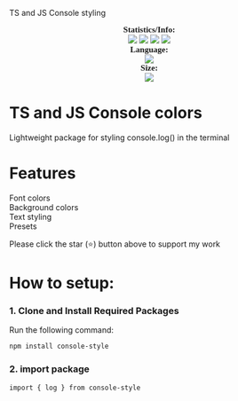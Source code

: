 TS and JS Console styling

<p align="center">
    <a style="font-size:15px;font-family:verdana"><b>Statistics/Info:</b></a><br>
    <img src="https://img.shields.io/github/forks/rdeets/DiscordJS-v14-Typescript-Boilerplate?label=Forks&color=lime&logo=githubactions&logoColor=lime">
    <img src="https://img.shields.io/github/stars/rdeets/DiscordJS-v14-Typescript-Boilerplate?label=Stars&color=yellow&logo=reverbnation&logoColor=yellow">
    <img src="https://img.shields.io/github/license/rdeets/DiscordJS-v14-Typescript-Boilerplate?label=License&color=808080&logo=gitbook&logoColor=808080">
    <img src="https://img.shields.io/github/issues/rdeets/DiscordJS-v14-Typescript-Boilerplate?label=Issues&color=red&logo=ifixit&logoColor=red">
    <br>
    <a style="font-size:15px;font-family:verdana"><b>Language:</b></a><br>
    <img src="https://img.shields.io/badge/Typescript-100000?label=Made%20with:&style=flat&logo=typescript&color=blue">
    <br>
    <a style="font-size:15px;font-family:verdana"><b>Size:</b></a><br>
     <img src="https://img.shields.io/github/languages/code-size/rdeets/DiscordJS-v14-Typescript-Boilerplate">
     <br>
</p>

# TS and JS Console colors

Lightweight package for styling console.log() in the terminal

# Features

Font colors <br />
Background colors <br />
Text styling <br />
Presets <br />

Please click the star (⭐️) button above to support my work

# How to setup:

### 1. Clone and Install Required Packages

Run the following command:

```bash
npm install console-style
```

### 2. import package

```
import { log } from console-style
```

